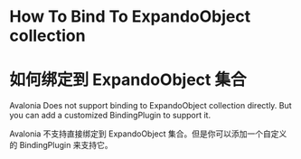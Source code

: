 # How To Bind To ExpandoObject collection
# 如何绑定到 ExpandoObject 集合

Avalonia Does not support binding to ExpandoObject collection directly. But you can add a customized BindingPlugin to support it.

Avalonia 不支持直接绑定到 ExpandoObject 集合。但是你可以添加一个自定义的 BindingPlugin 来支持它。